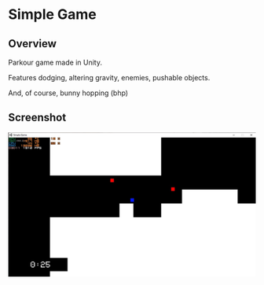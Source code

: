 # Simple Game

## Overview

Parkour game made in Unity.

Features dodging, altering gravity, enemies, pushable objects.

And, of course, bunny hopping (bhp)

## Screenshot

![Screenshot](screenshot.jpg)